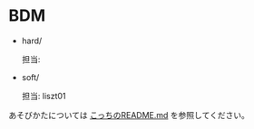 # BDM

- hard/

    担当:

- soft/

    担当: liszt01

あそびかたについては [こっちのREADME.md](./soft/doc/README.md) を参照してください。
